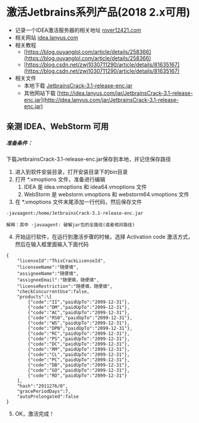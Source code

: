 # 激活Jetbrains系列产品(2018 2.x可用)

- 记录一个IDEA激活服务器的相关地址 [rover12421.com](https://rover12421.com/)
- 相关网站 [idea.lanyus.com](http://idea.lanyus.com/)
- 相关教程 
  - [https://blog.ouyanglol.com/article/details/258366](https://blog.ouyanglol.com/article/details/258366)
  - [https://blog.csdn.net/zwj1030711290/article/details/81635167](https://blog.csdn.net/zwj1030711290/article/details/81635167)
- 相关文件
  - 本地下载 [JetbrainsCrack-3.1-release-enc.jar](./download/JetbrainsCrack-3.1-release-enc.jar)
  - 其他网站下载 [http://idea.lanyus.com/jar/JetbrainsCrack-3.1-release-enc.jar](http://idea.lanyus.com/jar/JetbrainsCrack-3.1-release-enc.jar)

## 亲测 IDEA、WebStorm 可用

##### 准备条件：
下载JetbrainsCrack-3.1-release-enc.jar保存到本地，并记住保存路径

1. 进入到软件安装目录，打开安装目录下的bin目录
2. 打开 *.vmoptions 文件，准备进行编辑
    1. IDEA 是 idea.vmoptions 和 idea64.vmoptions 文件
    2. WebStorm 是 webstorm.vmoptions 和 webstorm64.vmoptions 文件
3. 在 *.vmoptions 文件末尾添加一行代码，然后保存文件

```
-javaagent:/home/JetbrainsCrack-3.1-release-enc.jar

解释：其中 -javaagent: 破解jar包的全路径(或者相对路径)
```

4. 开始运行软件，在运行到激活步骤的时候，选择 Activation code 激活方式，然后在输入框里面输入下面代码

```
{
    "licenseId":"ThisCrackLicenseId",
    "licenseeName":"随便填",
    "assigneeName":"随便填",
    "assigneeEmail":"随便填，随便填",
    "licenseRestriction":"随便填，随便填",
    "checkConcurrentUse":false,
    "products":\[
        {"code":"II","paidUpTo":"2099-12-31"},
        {"code":"DM","paidUpTo":"2099-12-31"},
        {"code":"AC","paidUpTo":"2099-12-31"},
        {"code":"RS0","paidUpTo":"2099-12-31"},
        {"code":"WS","paidUpTo":"2099-12-31"},
        {"code":"DPN","paidUpTo":"2099-12-31"},
        {"code":"RC","paidUpTo":"2099-12-31"},
        {"code":"PS","paidUpTo":"2099-12-31"},
        {"code":"DC","paidUpTo":"2099-12-31"},
        {"code":"RM","paidUpTo":"2099-12-31"},
        {"code":"CL","paidUpTo":"2099-12-31"},
        {"code":"PC","paidUpTo":"2099-12-31"},
        {"code":"DB","paidUpTo":"2099-12-31"},
        {"code":"GO","paidUpTo":"2099-12-31"},
        {"code":"RD","paidUpTo":"2099-12-31"}
    ],
    "hash":"2911276/0",
    "gracePeriodDays":7,
    "autoProlongated":false
}
```

5. OK，激活完成！

